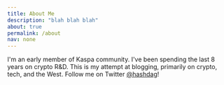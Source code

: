 ```yaml
---
title: About Me
description: "blah blah blah"   
about: true
permalink: /about
nav: none
--- 
```


I'm an early member of Kaspa community. I've been spending the last 8 years on crypto R&D. This is my attempt at blogging, primarily on crypto, tech, and the West. Follow me on Twitter [@hashdag](https://twitter.com/hashdag)!


